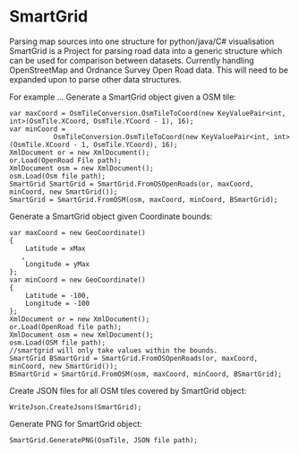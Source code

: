 # SmartGrid
Parsing map sources into one structure for python/java/C# visualisation
SmartGrid is a Project for parsing road data into a generic structure which can be used for comparison between
datasets. Currently handling OpenStreetMap and Ordnance Survey Open Road data. This will need to be expanded upon
to parse other data structures.

For example ...
Generate a SmartGrid object given a OSM tile:
	
	var maxCoord = OsmTileConversion.OsmTileToCoord(new KeyValuePair<int, int>(OsmTile.XCoord, OsmTile.YCoord - 1), 16);
    var minCoord =
               OsmTileConversion.OsmTileToCoord(new KeyValuePair<int, int>(OsmTile.XCoord - 1, OsmTile.YCoord), 16);
    XmlDocument or = new XmlDocument();
    or.Load(OpenRoad File path);
    XmlDocument osm = new XmlDocument();
    osm.Load(Osm file path);
    SmartGrid SmartGrid = SmartGrid.FromOSOpenRoads(or, maxCoord, minCoord, new SmartGrid());
    SmartGrid = SmartGrid.FromOSM(osm, maxCoord, minCoord, BSmartGrid);

Generate a SmartGrid object given Coordinate bounds:
	
	var maxCoord = new GeoCoordinate()
    {
        Latitude = xMax
       ,
        Longitude = yMax
    };
    var minCoord = new GeoCoordinate()
    {
        Latitude = -100,
        Longitude = -100
    };
    XmlDocument or = new XmlDocument();
    or.Load(OpenRoad file path);
    XmlDocument osm = new XmlDocument();
    osm.Load(OSM file path);
    //smartgrid will only take values within the bounds.
    SmartGrid BSmartGrid = SmartGrid.FromOSOpenRoads(or, maxCoord, minCoord, new SmartGrid());
    BSmartGrid = SmartGrid.FromOSM(osm, maxCoord, minCoord, BSmartGrid);
	
Create JSON files for all OSM tiles covered by SmartGrid object:
	
	WriteJson.CreateJsons(SmartGrid);
	 
Generate PNG for SmartGrid object:
	
	SmartGrid.GeneratePNG(OsmTile, JSON file path);
	
